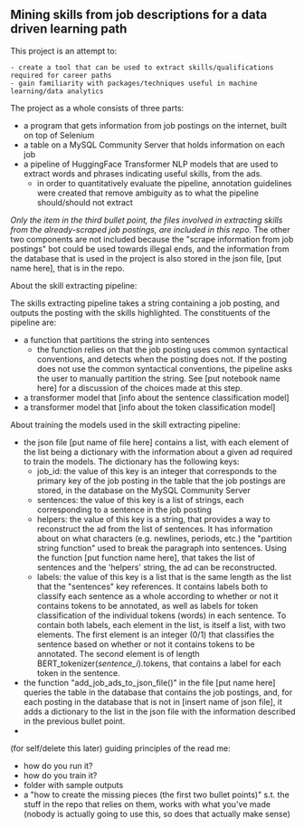 ## Mining skills from job descriptions for a data driven learning path



This project is an attempt to:

	- create a tool that can be used to extract skills/qualifications required for career paths
	- gain familiarity with packages/techniques useful in machine learning/data analytics 



The project as a whole consists of three parts:

- a program that gets information from job postings on the internet, built on top of Selenium
- a table on a MySQL Community Server that holds information on each job
- a pipeline of HuggingFace Transformer NLP models that are used to extract words and phrases indicating useful skills, from the ads.
  - in order to quantitatively evaluate the pipeline, annotation guidelines were created that remove ambiguity as to what the pipeline should/should not extract

*Only the item in the third bullet point, the files involved in extracting skills from the already-scraped job postings, are included in this repo.* The other two components are not included because the "scrape information from job postings" bot  could be used towards illegal ends, and the information from the database that is used in the project is also stored in the json file, [put name here], that is in the repo.



About the skill extracting pipeline:

The skills extracting pipeline takes a string containing a job posting, and outputs the posting with the skills highlighted. The constituents of the pipeline are:

- a function that partitions the string into sentences
  - the function relies on that the job posting uses common syntactical conventions, and detects when the posting does not. If the posting does not use the common syntactical conventions, the pipeline asks the user to manually partition the string. See [put notebook name here] for a discussion of the choices made at this step.
- a transformer model that [info about the sentence classification model]
- a transformer model that [info about the token classification model]



About training the models used in the skill extracting pipeline:

- the json file [put name of file here] contains a list, with each element of the list being a dictionary with the information about a given ad required to train the models. The dictionary has the following keys:
  - job_id: the value of this key is an integer that corresponds to the primary key of the job posting in the table that the job postings are stored, in the database on the MySQL Community Server
  - sentences: the value of this key is a list of strings, each corresponding to a sentence in the job posting
  - helpers:  the value of this key is a string, that provides a way to reconstruct the ad from the list of sentences. It has information about on what characters (e.g. newlines, periods, etc.) the "partition string function" used to break the paragraph into sentences. Using the function [put function name here], that takes the list of sentences and the 'helpers' string, the ad can be reconstructed.
  - labels: the value of this key is a list that is the same length as the list that the "sentences" key references. It contains labels both to classify each sentence as a whole according to whether or not it contains tokens to be annotated, as well as labels for token classification of the individual tokens (words) in each sentence. To contain both labels, each element in the list, is itself a list, with two elements. The first element is an integer (0/1) that classifies the sentence based on whether or not it contains tokens to be annotated. The second element is of length BERT_tokenizer(*sentence_i*).tokens, that contains a label for each token in the sentence.
- the function "add_job_ads_to_json_file()" in the file [put name here] queries the table in the database that contains the job postings, and, for each posting in the database that is not in  [insert name of json file], it adds a dictionary to the list in the json file with the information described in the previous bullet point.
- 







(for self/delete this later) guiding principles of the read me:

- how do you run it?
- how do you train it?
- folder with sample outputs
- a "how to create the missing pieces (the first two bullet points)" s.t. the stuff in the repo that relies on them, works with what you've made (nobody is actually going to use this, so does that actually make sense)